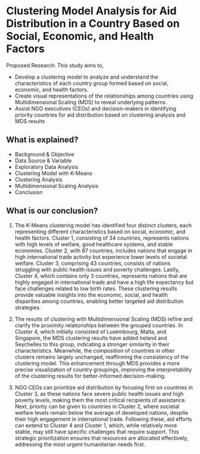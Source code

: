 
# Clustering Model Analysis for Aid Distribution in a Country Based on Social, Economic, and Health Factors

Proposed Research:
This study aims to,
- Develop a clustering model to analyze and understand the characteristics of each country group formed based on social, economic, and health factors.
- Create visual representations of the relationships among countries using Multidimensional Scaling (MDS) to reveal underlying patterns.
- Assist NGO executives (CEOs) and decision-makers in identifying priority countries for aid distribution based on clustering analysis and MDS results

## What is explained?

- Background & Objective
- Data Source & Variable
- Exploratory Data Analysis
- Clustering Model with K-Means
- Clustering Analysis
- Multidimensional Scaling Analysis
- Conclusion

## What is our conclusion?

1. The K-Means clustering model has identified four distinct clusters, each representing different characteristics based on social, economic, and health factors. Cluster 1, consisting of 34 countries, represents nations with high levels of welfare, good healthcare systems, and stable economies. Cluster 2, with 87 countries, includes nations that engage in high international trade activity but experience lower levels of societal welfare. Cluster 3, comprising 43 countries, consists of nations struggling with public health issues and poverty challenges. Lastly, Cluster 4, which contains only 3 countries, represents nations that are highly engaged in international trade and have a high life expectancy but face challenges related to low birth rates. These clustering results provide valuable insights into the economic, social, and health disparities among countries, enabling better targeted aid distribution strategies.

2. The results of clustering with Multidimensional Scaling (MDS) refine and clarify the proximity relationships between the grouped countries. In Cluster 4, which initially consisted of Luxembourg, Malta, and Singapore, the MDS clustering results have added Ireland and Seychelles to this group, indicating a stronger similarity in their characteristics. Meanwhile, the composition of countries in other clusters remains largely unchanged, reaffirming the consistency of the clustering model. This enhancement through MDS provides a more precise visualization of country groupings, improving the interpretability of the clustering results for better-informed decision-making.

3. NGO CEOs can prioritize aid distribution by focusing first on countries in Cluster 3, as these nations face severe public health issues and high poverty levels, making them the most critical recipients of assistance. Next, priority can be given to countries in Cluster 2, where societal welfare levels remain below the average of developed nations, despite their high engagement in international trade. Following these, aid efforts can extend to Cluster 4 and Cluster 1, which, while relatively more stable, may still have specific challenges that require support. This strategic prioritization ensures that resources are allocated effectively, addressing the most urgent humanitarian needs first.
